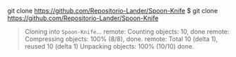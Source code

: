 
git clone https://github.com/Repositorio-Lander/Spoon-Knife
$ git clone https://github.com/Repositorio-Lander/Spoon-Knife
> Cloning into `Spoon-Knife`...
> remote: Counting objects: 10, done
> remote: Compressing objects: 100%
(8/8), done.
> remote: Total 10 (delta 1), reused
10 (delta 1)
> Unpacking objects: 100% (10/10)
done.
